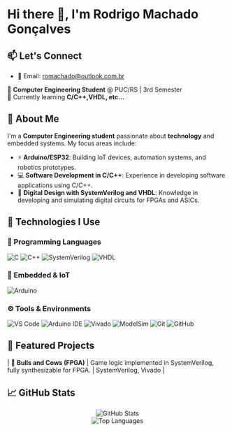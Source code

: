 # Hi there 👋, I'm Rodrigo Machado Gonçalves  

## 📫 Let's Connect

- 💌 Email: romachado@outlook.com.br


🚀 **Computer Engineering Student** @ PUC/RS | 3rd Semester  
🌱 Currently learning **C/C++,VHDL, etc...**  


## 👋 About Me

I'm a **Computer Engineering student** passionate about **technology** and embedded systems. My focus areas include:

- ⚡ **Arduino/ESP32**: Building IoT devices, automation systems, and robotics prototypes.  
- 💻 **Software Development in C/C++**: Experience in developing software applications using C/C++.
- 🔧 **Digital Design with SystemVerilog and VHDL**: Knowledge in developing and simulating digital circuits for FPGAs and ASICs.

## 🚀 Technologies I Use

### 🧠 Programming Languages  
![C](https://img.shields.io/badge/C-00599C?style=for-the-badge&logo=c&logoColor=white)
![C++](https://img.shields.io/badge/C++-00599C?style=for-the-badge&logo=cplusplus&logoColor=white)
![SystemVerilog](https://img.shields.io/badge/SystemVerilog-FF6F00?style=for-the-badge&logo=verilog&logoColor=white)
![VHDL](https://img.shields.io/badge/VHDL-9146FF?style=for-the-badge&logo=vhdl&logoColor=white)

### 📡 Embedded & IoT  
![Arduino](https://img.shields.io/badge/Arduino-00979D?style=for-the-badge&logo=arduino&logoColor=white)

### ⚙️ Tools & Environments  
![VS Code](https://img.shields.io/badge/VS_Code-007ACC?style=for-the-badge&logo=visualstudiocode&logoColor=white)
![Arduino IDE](https://img.shields.io/badge/Arduino_IDE-00979D?style=for-the-badge&logo=arduino&logoColor=white)
![Vivado](https://img.shields.io/badge/Xilinx_Vivado-F64B00?style=for-the-badge&logo=xilinx&logoColor=white)
![ModelSim](https://img.shields.io/badge/ModelSim-003366?style=for-the-badge&logo=intel&logoColor=white)
![Git](https://img.shields.io/badge/Git-F05032?style=for-the-badge&logo=git&logoColor=white)
![GitHub](https://img.shields.io/badge/GitHub-181717?style=for-the-badge&logo=github&logoColor=white)

## 📂 Featured Projects
| 🔢 **Bulls and Cows (FPGA)** | Game logic implemented in SystemVerilog, fully synthesizable for FPGA. | SystemVerilog, Vivado |

## 📈 GitHub Stats

<p align="center">
  <img src="https://github-readme-stats.vercel.app/api?username=seu-usuario&show_icons=true&theme=radical" alt="GitHub Stats"/>
  <br>
  <img src="https://github-readme-stats.vercel.app/api/top-langs/?username=seu-usuario&layout=compact&theme=radical" alt="Top Languages"/>
</p>
